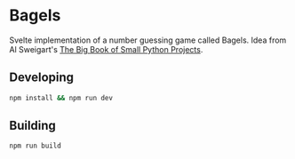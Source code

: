 # Bagels

Svelte implementation of a number guessing game called Bagels. Idea from Al Sweigart's [The Big Book of Small Python Projects](https://inventwithpython.com/bigbookpython/project1.html).

## Developing

```bash
npm install && npm run dev
```

## Building

```bash
npm run build
```
